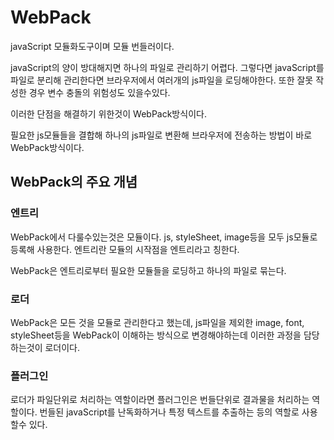 # WebPack
javaScript 모듈화도구이며 모듈 번들러이다.

javaScript의 양이 방대해지면 하나의 파일로 관리하기 어렵다.
그렇다면 javaScript를 파일로 분리해 관리한다면 브라우저에서 여러개의 js파일을 로딩해야한다.
또한 잘못 작성한 경우 변수 충돌의 위험성도 있을수있다.

이러한 단점을 해결하기 위한것이 WebPack방식이다.

필요한 js모듈들을 결합해 하나의 js파일로 변환해 브라우저에 전송하는 방법이 바로 WebPack방식이다.

## WebPack의 주요 개념

### 엔트리
WebPack에서 다룰수있는것은 모듈이다. js, styleSheet, image등을 모두 js모듈로 등록해 사용한다.
엔트리란 모듈의 시작점을 엔트리라고 칭한다.

WebPack은 엔트리로부터 필요한 모듈들을 로딩하고 하나의 파일로 묶는다.

### 로더
WebPack은 모든 것을 모듈로 관리한다고 했는데, js파일을 제외한 image, font, styleSheet등을 
WebPack이 이해하는 방식으로 변경해야하는데 이러한 과정을 담당하는것이 로더이다.

### 플러그인
로더가 파일단위로 처리하는 역할이라면 플러그인은 번들단위로 결과물을 처리하는 역할이다.
번들된 javaScript를 난독화하거나 특정 텍스트를 추출하는 등의 역할로 사용할수 있다.
